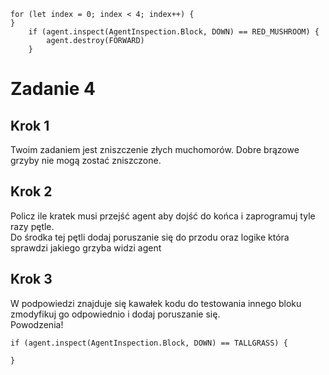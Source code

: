 ```blocks
for (let index = 0; index < 4; index++) {
}
    if (agent.inspect(AgentInspection.Block, DOWN) == RED_MUSHROOM) {
        agent.destroy(FORWARD)
    }

```
# Zadanie 4
## Krok 1
Twoim zadaniem jest zniszczenie złych muchomorów. Dobre brązowe grzyby nie mogą zostać zniszczone.

## Krok 2
Policz ile kratek musi przejść agent aby dojść do końca i zaprogramuj tyle razy pętle.<br>
Do środka tej pętli dodaj poruszanie się do przodu oraz logike która sprawdzi jakiego grzyba widzi agent
## Krok 3
W podpowiedzi znajduje się kawałek kodu do testowania innego bloku zmodyfikuj go odpowiednio i dodaj poruszanie się.<br>
Powodzenia!

```blocks
if (agent.inspect(AgentInspection.Block, DOWN) == TALLGRASS) {
	
}
```
